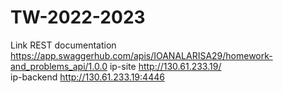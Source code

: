 # TW-2022-2023
Link REST documentation https://app.swaggerhub.com/apis/IOANALARISA29/homework-and_problems_api/1.0.0
ip-site http://130.61.233.19/ <br>
ip-backend http://130.61.233.19:4446 <br>
